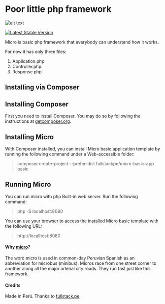 # Poor little php framework

![alt text](https://raw.githubusercontent.com/marcomilon/micro-basic-app/master/img/micro.jpg)

[![Latest Stable Version](https://poser.pugx.org/fullstackpe/micro/v/stable)](https://packagist.org/packages/fullstackpe/micro)

Micro is basic php framework that everybody can understand how it works.

For now it has only three files:

1. Application.php
2. Controller.php
3. Response.php

## Installing via Composer 

## Installing Composer

First you need to install Composer. You may do so by following the instructions at [getcomposer.org](https://getcomposer.org/download/).

## Installing Micro

With Composer installed, you can install Micro basic application template by running the following command under a Web-accessible folder:

> composer create-project --prefer-dist fullstackpe/micro-basic-app basic

## Running Micro

You can run micro with php Built-in web server. Run the following command:

> php -S localhost:8080

You can use your browser to access the installed Micro basic template with the following URL:

> http://localhost:8080

#### Why [micro](https://en.wikipedia.org/wiki/Transport_in_Lima)?

The word micro is used in common-day Peruvian Spanish as an abbreviation for microbus (minibus). 
Micros race from one street corner to another along all the major arterial city roads. They run fast just like this framework.

#### Credits

Made in Perú. Thanks to [fullstack.pe](https://www.fullstack.pe/)

